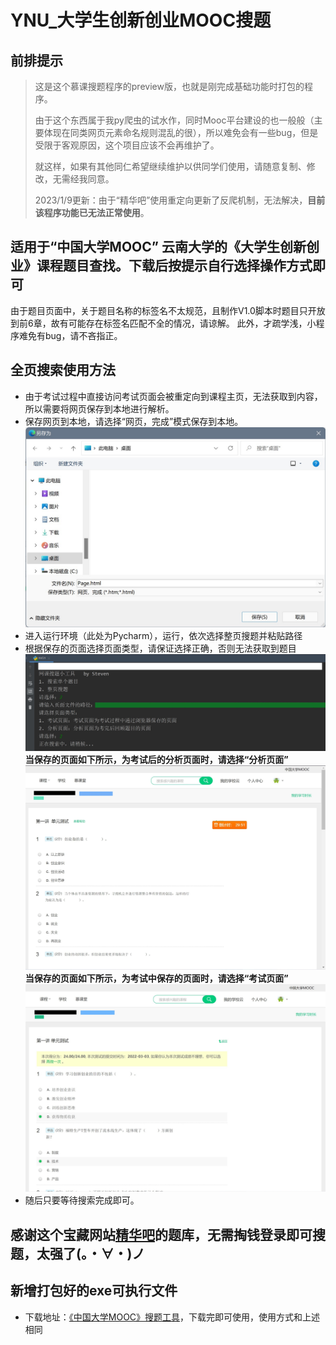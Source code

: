 # YNU_大学生创新创业MOOC搜题

## 前排提示

> 这是这个慕课搜题程序的preview版，也就是刚完成基础功能时打包的程序。
>
> 由于这个东西属于我py爬虫的试水作，同时Mooc平台建设的也一般般（主要体现在同类网页元素命名规则混乱的很），所以难免会有一些bug，但是受限于客观原因，这个项目应该不会再维护了。
>
> 就这样，如果有其他同仁希望继续维护以供同学们使用，请随意复制、修改，无需经我同意。
>
> 2023/1/9更新：由于“精华吧”使用重定向更新了反爬机制，无法解决，**目前该程序功能已无法正常使用**。

## 适用于“中国大学MOOC” 云南大学的《大学生创新创业》课程题目查找。下载后按提示自行选择操作方式即可

由于题目页面中，关于题目名称的标签名不太规范，且制作V1.0脚本时题目只开放到前6章，故有可能存在标签名匹配不全的情况，请谅解。
此外，才疏学浅，小程序难免有bug，请不吝指正。

## 全页搜索使用方法

* 由于考试过程中直接访问考试页面会被重定向到课程主页，无法获取到内容，所以需要将网页保存到本地进行解析。
* 保存网页到本地，请选择“网页，完成”模式保存到本地。
![image](./README_IMG/1-save.jpg)
* 进入运行环境（此处为Pycharm），运行，依次选择整页搜题并粘贴路径
* 根据保存的页面选择页面类型，请保证选择正确，否则无法获取到题目
![image](./README_IMG/2-cmd.jpg)
**当保存的页面如下所示，为考试后的分析页面时，请选择“分析页面”![image](./README_IMG/3-disp_exam.jpg)**
**当保存的页面如下所示，为考试中保存的页面时，请选择“考试页面”![image](./README_IMG/4-disp_analysis.jpg)**
* 随后只要等待搜索完成即可。

## 感谢这个宝藏网站[精华吧](https://www.jhq8.cn)的题库，无需掏钱登录即可搜题，太强了(。・∀・)ノ

## 新增打包好的exe可执行文件

* 下载地址：[《中国大学MOOC》搜题工具](https://github.com/Steven-Zhl/ScriptToolsLib/releases/tag/YNU_%E5%A4%A7%E5%AD%A6%E7%94%9F%E5%88%9B%E6%96%B0%E5%88%9B%E4%B8%9AMOOC%E6%90%9C%E9%A2%98)，下载完即可使用，使用方式和上述相同
